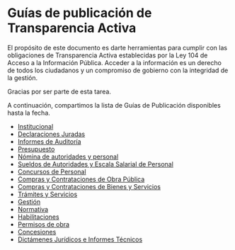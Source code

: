 
# Guías de publicación de Transparencia Activa
      

El propósito de este documento es darte herramientas para cumplir con las obligaciones de Transparencia Activa 
establecidas por la Ley 104 de Acceso a la Información Pública. Acceder a la información es un derecho de todos 
los ciudadanos y un compromiso de gobierno con la integridad de la gestión. 

Gracias por ser parte de esta tarea.

A continuación, compartimos la lista de Guías de Publicación disponibles hasta la fecha.

  - [Institucional](institucional.md)
  - [Declaraciones Juradas](declaraciones-juradas.md)
  - [Informes de Auditoría](informes-auditoria.md)
  - [Presupuesto](presupuesto.md)
  - [Nómina de autoridades y personal](nomina-personal.md)
  - [Sueldos de Autoridades y Escala Salarial de Personal](sueldos.md)
  - [Concursos de Personal](concursos.md)
  - [Compras y Contrataciones de Obra Pública](obra-publica.md)
  - [Compras y Contrataciones de Bienes y Servicios](compras-contrataciones-bienes-servicios.md)
  - [Trámites y Servicios](tramites-servicios.md)
  - [Gestión](gestion.md)
  - [Normativa](normativa.md) 
  - [Habilitaciones](habilitaciones.md)
  - [Permisos de obra](permisos.md)
  - [Concesiones](concesiones.md)
  - [Dictámenes Jurídicos e Informes Técnicos](dictamenes.md)
